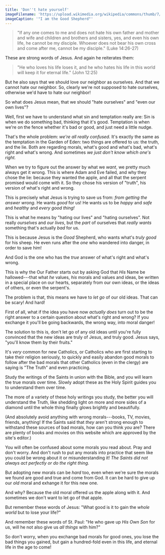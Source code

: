 ```yaml
---
title: 'Don''t hate yourself'
imageFilename: 'https://upload.wikimedia.org/wikipedia/commons/thumb/7/76/StJohnsAshfield_StainedGlass_GoodShepherd_Portrait.jpg/1280px-StJohnsAshfield_StainedGlass_GoodShepherd_Portrait.jpg'
imageCaption: '"I am the Good Shepherd"'
---
```


> "If any one comes to me and does not hate his own father and mother and wife and children and brothers and sisters, yes, and even his own life, he cannot be my disciple. Whoever does not bear his own cross and come after me, cannot be my disciple." (Luke 14:26-27)

These are strong words of Jesus. And again he reiterates them:

> "He who loves his life loses it, and he who hates his life in this world will keep it for eternal life." (John 12:25)

But he also says that we should love our neighbor as ourselves. And that we cannot hate our neighbor. So, clearly we're not supposed to hate ourselves, otherwise we'd have to hate our neighbor!

So what does Jesus mean, that we should "hate ourselves" and "even our own lives"?

Well, first we have to understand what sin and temptation really are: Sin is when we do something bad, thinking that it's good. Temptation is when we're on the fence whether it's bad or good, and just need a little nudge.

That's the whole problem: *we're all really confused.* It's exactly the same as the temptation in the Garden of Eden: two things are offered to us: the truth, and the lie. Both are regarding morals, what's good and what's bad, what's right and what's wrong. And sometimes *we just don't know which one's right.*

When we try to figure out the answer by what we *want*, we pretty much always get it wrong. This is where Adam and Eve failed, and why they chose the lie: because they wanted the apple, and all that the serpent promised would come with it. So they chose his version of "truth", his version of what's right and wrong.

This is precisely what Jesus is trying to save us from: *from getting the answer wrong*. He wants *good* for us! He wants us to be *happy* and *safe* and *healthy* and *every good thing!*

This is what he means by "hating our lives" and "hating ourselves". Not really *ourselves* and *our lives*, but the *part* of ourselves that *really wants* something that's actually *bad* for us.

This is because Jesus is the *Good* Shepherd, who wants what's *truly good* for his sheep. He even runs after the *one* who wandered into danger, in order to save him!

And God is the one who has the *true* answer of what's right and what's wrong.

This is why the Our Father starts out by asking God that *His* Name be hallowed---that what *he* values, *his* morals and values and ideas, be written in a special place on our hearts, separately from our own ideas, or the ideas of others, or even the serpent's.

The problem is that, this means we have to *let go* of our old ideas. That can be scary! And hard!

First of all, what if the idea you have now *actually does* turn out to be the right answer to a certain question about what's right and wrong? If you exchange it you'll be going backwards, the wrong way, into moral danger!

The solution to this is, don't let go of any old ideas until you're fully convinced that the new ideas are truly of Jesus, and truly good. Jesus says, "you'll know them by their fruits."

It's *very* common for new Catholics, or Catholics who are first starting to take their religion seriously, to quickly and easily abandon good morals to follow after the bad morals that other Catholics (even in the clergy) are saying is "The Truth" and even practicing.

Study the writings of the Saints in union with the Bible, and you will learn the true morals over time. Slowly adopt these as the Holy Spirit guides you to understand them over time.

The more of a variety of these holy writings you study, the better you will understand the Truth, like shedding light on more and more sides of a diamond until the whole thing finally glows brightly and beautifully.

(And absolutely avoid anything with wrong morals---books, TV, movies, friends, anything! If the Saints said that *they* aren't strong enough to withstand these sources of bad morals, how can you think *you* are? There are plenty of books and movies on this website which are approved by the site's editor.)

You will often be confused about some morals you read about. Pray and don't worry. And don't rush to put any morals into practice that seem like you could be wrong about it or misunderstanding it! *The Saints did not always act perfectly or do the right thing.*

But adopting new morals can be *hard* too, even when we're sure the morals we found are good and true and come from God. It can be hard to give up our *old* moral and exhange it for this new one.

And why? Because the old moral offered us the apple along with it. And sometimes we don't want to let go of that apple.

But remember these words of Jesus: "What good is it to gain the *whole world* but to lose your life?"

And remember these words of St. Paul: "He who gave up *His Own Son* for us, will he not also give us *all things* with him?"

So don't worry, when you exchange bad morals for good ones, you lose the bad things you gained, but gain a hundred-fold even in this life, and eternal life in the age to come!

